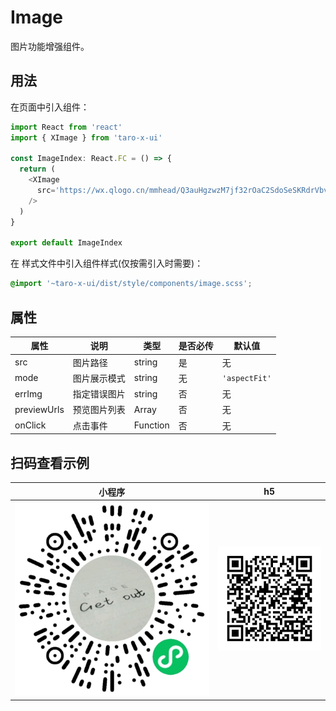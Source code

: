# Image

图片功能增强组件。

## 用法

在页面中引入组件：

```js
import React from 'react'
import { XImage } from 'taro-x-ui'

const ImageIndex: React.FC = () => {
  return (
    <XImage
      src='https://wx.qlogo.cn/mmhead/Q3auHgzwzM7jf32rOaC2SdoSeSKRdrVbv4G0dGA5p7S0AwMQR8UEFg/0'
    />
  )
}

export default ImageIndex
```

在 样式文件中引入组件样式(仅按需引入时需要)：

```css
@import '~taro-x-ui/dist/style/components/image.scss';
```

## 属性

| 属性        | 说明         | 类型          | 是否必传 | 默认值        |
|-------------|--------------|---------------|----------|---------------|
| src         | 图片路径     | string        | 是       | 无            |
| mode        | 图片展示模式 | string        | 无       | `'aspectFit'` |
| errImg      | 指定错误图片 | string        | 否       | 无            |
| previewUrls | 预览图片列表 | Array<string> | 否       | 无            |
| onClick     | 点击事件     | Function      | 否       | 无            |

## 扫码查看示例

| 小程序                                          | h5                                       |
|-------------------------------------------------|------------------------------------------|
| ![小程序](./_media/qrcode_pages_image_index.png) | ![h5](./_media/qrcode_demo_h5_image.png) |
